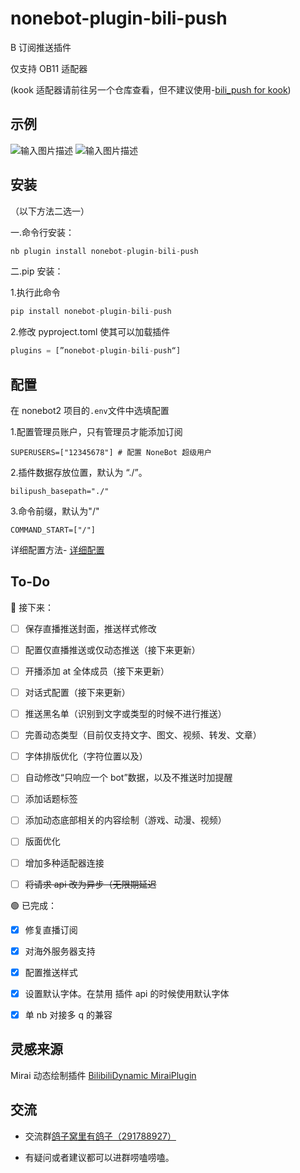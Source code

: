 # nonebot-plugin-bili-push

B 订阅推送插件

仅支持 OB11 适配器

(kook 适配器请前往另一个仓库查看，但不建议使用-[bili_push for kook](https://github.com/SuperGuGuGu/nonebot_plugin_bili_push_kook))

## 示例

![输入图片描述](README_md_files/9cf89890-0952-11ee-8733-25d9c7397331.jpeg?v=1&type=image) ![输入图片描述](README_md_files/7fd7ee50-0952-11ee-8733-25d9c7397331.jpeg?v=1&type=image)

## 安装

（以下方法二选一）

一.命令行安装：

```python
nb plugin install nonebot-plugin-bili-push
```

二.pip 安装：

1.执行此命令

```python
pip install nonebot-plugin-bili-push
```

2.修改 pyproject.toml 使其可以加载插件

```python
plugins = [”nonebot-plugin-bili-push“]
```

## 配置

在 nonebot2 项目的`.env`文件中选填配置

1.配置管理员账户，只有管理员才能添加订阅

    SUPERUSERS=["12345678"] # 配置 NoneBot 超级用户

2.插件数据存放位置，默认为 “./”。

    bilipush_basepath="./"

3.命令前缀，默认为"/"

```markup
COMMAND_START=["/"]
```

详细配置方法- [详细配置](https://github.com/SuperGuGuGu/nonebot_plugin_bili_push/blob/master/Config.md)

## To-Do

🔵 接下来：

- [ ] 保存直播推送封面，推送样式修改

- [ ] 配置仅直播推送或仅动态推送（接下来更新）

- [ ] 开播添加 at 全体成员（接下来更新）

- [ ] 对话式配置（接下来更新）

- [ ] 推送黑名单（识别到文字或类型的时候不进行推送）

- [ ] 完善动态类型（目前仅支持文字、图文、视频、转发、文章）

- [ ] 字体排版优化（字符位置以及）

- [ ] 自动修改“只响应一个 bot”数据，以及不推送时加提醒

- [ ] 添加话题标签

- [ ] 添加动态底部相关的内容绘制（游戏、动漫、视频）

- [ ] 版面优化

- [ ] 增加多种适配器连接

- [ ] ~~将请求 api 改为异步（无限期延迟~~

🟢 已完成：

- [x] 修复直播订阅

- [x] 对海外服务器支持

- [x] 配置推送样式

- [x] 设置默认字体。在禁用 插件 api 的时候使用默认字体

- [x] 单 nb 对接多 q 的兼容

## 灵感来源

Mirai 动态绘制插件 [BilibiliDynamic MiraiPlugin](https://github.com/Colter23/bilibili-dynamic-mirai-plugin)

## 交流

- 交流群[鸽子窝里有鸽子（291788927）](https://qm.qq.com/cgi-bin/qm/qr?k=QhOk7Z2jaXBOnAFfRafEy9g5WoiETQhy&jump_from=webapi&authKey=fCvx/auG+QynlI8bcFNs4Csr2soR8UjzuwLqrDN9F8LDwJrwePKoe89psqpozg/m)

- 有疑问或者建议都可以进群唠嗑唠嗑。
